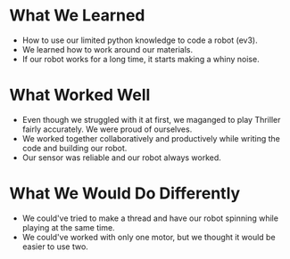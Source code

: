 # What We Learned
- How to use our limited python knowledge to code a robot (ev3).
- We learned how to work around our materials.
- If our robot works for a long time, it starts making a whiny noise.

# What Worked Well
- Even though we struggled with it at first, we maganged to play Thriller fairly accurately. We were proud of ourselves.
- We worked together collaboratively and productively while writing the code and building our robot.
- Our sensor was reliable and our robot always worked.

# What We Would Do Differently
- We could've tried to make a thread and have our robot spinning while playing at the same time.
- We could've worked with only one motor, but we thought it would be easier to use two.
